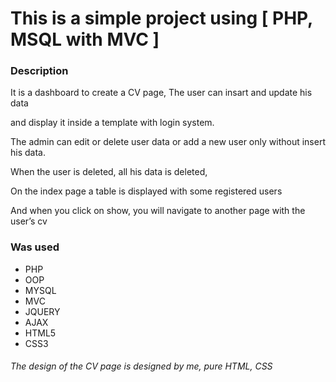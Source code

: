 # This is a simple project using [ PHP, MSQL with MVC ]

### Description

It is a dashboard to create a CV page, The user can insart and update his data 

and display it inside a template with login system.

The admin can edit or delete user data or add a new user only without insert his data.

When the user is deleted, all his data is deleted,

On the index page a table is displayed with some registered users

And when you click on show, you will navigate to another page with the user’s cv

### Was used
* PHP
* OOP
* MYSQL
* MVC
* JQUERY
* AJAX
* HTML5
* CSS3

###### The design of the CV page is designed by me, pure HTML, CSS
